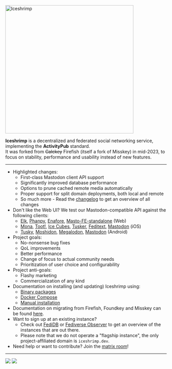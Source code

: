 <p><img src="assets/logo.png" alt="Iceshrimp" width="400px"></p>
<p><strong>Iceshrimp</strong> is a decentralized and federated social networking service, implementing the <strong>ActivityPub</strong> standard.<br>
It was forked from <del>Calckey</del> Firefish (itself a fork of Misskey) in mid-2023, to focus on stability, performance and usability instead of new features.</p>

---
- Highlighted changes:
	- First-class Mastodon client API support
	- Significantly improved database performance
	- Options to prune cached remote media automatically
	- Proper support for split domain deployments, both local and remote
	- So much more - Read the [changelog](CHANGELOG.md) to get an overview of all changes
- Don't like the Web UI? We test our Mastodon-compatible API against the following clients:
  - [Elk](https://elk.zone), [Phanpy](https://phanpy.social/), [Enafore](https://enafore.social/), [Masto-FE-standalone](https://iceshrimp.dev/iceshrimp/masto-fe-standalone) (Web)
  - [Mona](https://apps.apple.com/us/app/mona-for-mastodon/id1659154653), [Toot!](https://apps.apple.com/us/app/toot-for-mastodon/id1229021451), [Ice Cubes](https://apps.apple.com/us/app/ice-cubes-for-mastodon/id6444915884), [Tusker](https://apps.apple.com/us/app/tusker/id1498334597), [Feditext](https://github.com/feditext/feditext), [Mastodon](https://apps.apple.com/us/app/mastodon-for-iphone-and-ipad/id1571998974) (iOS)
  - [Tusky](https://tusky.app/), [Moshidon](https://lucasggamerm.github.io/moshidon/), [Megalodon](https://sk22.github.io/megalodon/), [Mastodon](https://play.google.com/store/apps/details?id=org.joinmastodon.android) (Android)
- Project goals:
  - No-nonsense bug fixes
  - QoL improvements
  - Better performance
  - Change of focus to actual community needs
  - Prioritization of user choice and configurability
- Project anti-goals:
  - Flashy marketing
  - Commercialization of any kind
- Documentation on installing (and updating) Iceshrimp using:
  - [Binary packages](https://iceshrimp.dev/iceshrimp/packaging)
  - [Docker Compose](docs/docker-compose-install.md)
  - [Manual installation](docs/install.md)
- Documentation on migrating from Firefish, Foundkey and Misskey can be found [here](docs/migrate.md).
- Want to sign up at an existing instance?
	- Check out [FediDB](https://fedidb.org/software/iceshrimp) or [Fediverse Observer](https://iceshrimp.fediverse.observer/list) to get an overview of the instances that are out there.
	- Please note that we do not operate a "flagship instance", the only project-affiliated domain is `iceshrimp.dev`.
- Need help or want to contribute? Join the [matrix room](https://matrix.to/#/%23iceshrimp-dev:161.rocks)!

---

[![](https://hc.ztn.sh/badge/4fc73efa-2790-4146-86bf-8685c5d6b1f7/SDOthVyf-2/archlinux.svg)](https://iceshrimp.dev/iceshrimp/packaging/src/branch/dev/archlinux)
[![](https://hc.ztn.sh/badge/4fc73efa-2790-4146-86bf-8685c5d6b1f7/UIO1Q8q2-2/docker.svg)](https://iceshrimp.dev/iceshrimp/-/packages/container/iceshrimp/dev)
